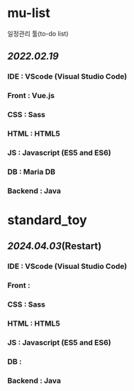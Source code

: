 # mu-list
일정관리 툴(to-do list)

## _2022.02.19_

### IDE : VScode (Visual Studio Code)
### Front : Vue.js
### CSS : Sass
### HTML : HTML5
### JS : Javascript (ES5 and ES6)
### DB : Maria DB
### Backend : Java


# standard_toy


## _2024.04.03_(Restart)

### IDE : VScode (Visual Studio Code)
### Front : 
### CSS : Sass
### HTML : HTML5
### JS : Javascript (ES5 and ES6)
### DB : 
### Backend : Java
